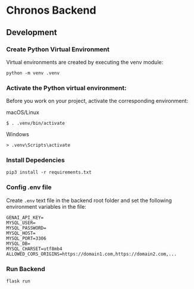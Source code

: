 # Chronos Backend

## Development

### Create Python Virtual Environment

Virtual environments are created by executing the venv module:

```
python -m venv .venv
```

### Activate the Python virtual environment:

Before you work on your project, activate the corresponding environment:

macOS/Linux

```
$ . .venv/bin/activate
```

Windows

```
> .venv\Scripts\activate
```
### Install Depedencies
```
pip3 install -r requirements.txt
```
### Config .env file

Create `.env` text file in the backend root folder and set the following environment variables in the file:

```
GENAI_API_KEY=
MYSQL_USER=
MYSQL_PASSWORD=
MYSQL_HOST=
MYSQL_PORT=3306
MYSQL_DB=
MYSQL_CHARSET=utf8mb4
ALLOWED_CORS_ORIGINS=https://domain1.com,https://domain2.com,...
```

### Run Backend
```
flask run
```
